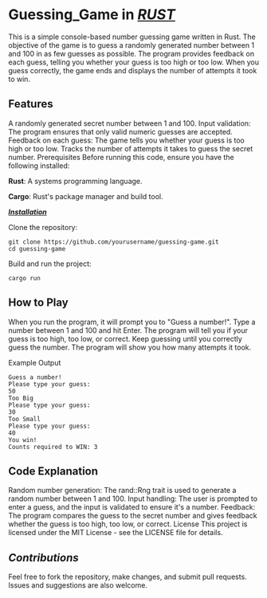 # Guessing_Game in <ins>*RUST*</ins>

This is a simple console-based number guessing game written in Rust. The objective of the game is to guess a randomly generated number between 1 and 100 in as few guesses as possible. The program provides feedback on each guess, telling you whether your guess is too high or too low. When you guess correctly, the game ends and displays the number of attempts it took to win.

## **Features**

A randomly generated secret number between 1 and 100.
Input validation: The program ensures that only valid numeric guesses are accepted.
Feedback on each guess: The game tells you whether your guess is too high or too low.
Tracks the number of attempts it takes to guess the secret number.
Prerequisites
Before running this code, ensure you have the following installed:

**Rust**: A systems programming language.

**Cargo**: Rust's package manager and build tool.

<ins>***Installation***</ins>

Clone the repository:
```
git clone https://github.com/yourusername/guessing-game.git
cd guessing-game
```
Build and run the project:
```
cargo run
```

## **How to Play**

When you run the program, it will prompt you to "Guess a number!".
Type a number between 1 and 100 and hit Enter.
The program will tell you if your guess is too high, too low, or correct.
Keep guessing until you correctly guess the number. The program will show you how many attempts it took.

Example Output
```
Guess a number!
Please type your guess: 
50
Too Big
Please type your guess: 
30
Too Small
Please type your guess: 
40
You win!
Counts required to WIN: 3
```

## **Code Explanation**

Random number generation: The rand::Rng trait is used to generate a random number between 1 and 100.
Input handling: The user is prompted to enter a guess, and the input is validated to ensure it's a number.
Feedback: The program compares the guess to the secret number and gives feedback whether the guess is too high, too low, or correct.
License
This project is licensed under the MIT License - see the LICENSE file for details.

## *Contributions*

Feel free to fork the repository, make changes, and submit pull requests. Issues and suggestions are also welcome.

